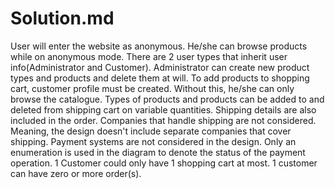 # Solution.md
User will enter the website as anonymous. 
He/she can browse products while on anonymous mode.
There are 2 user types that inherit user info(Administrator and Customer).
Administrator can create new product types and products and delete them at will.
To add products to shopping cart, customer profile must be created. Without this, he/she can only browse the catalogue. 
Types of products and products can be added to and deleted from shipping cart on variable quantities.
Shipping details are also included in the order.
Companies that handle shipping are not considered. Meaning, the design doesn't include separate companies that cover shipping. 
Payment systems are not considered in the design. Only an enumeration is used in the diagram to denote the status of the payment operation.
1 Customer could only have 1 shopping cart at most.
1 customer can have zero or more order(s).
